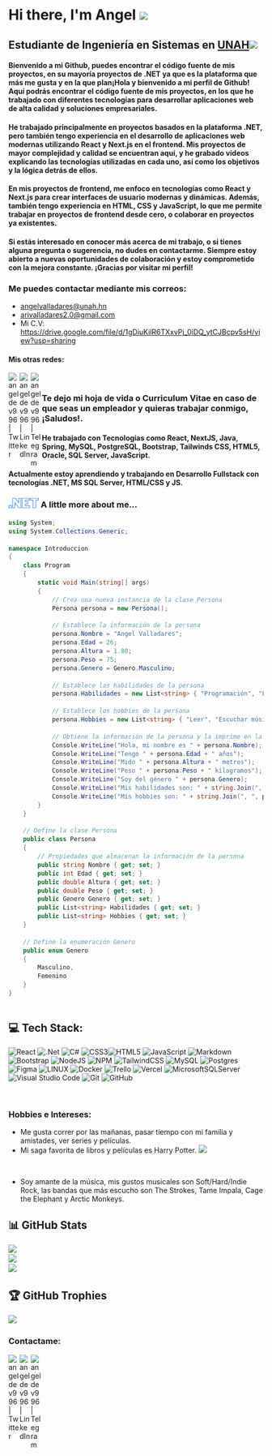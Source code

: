 # Hi there, I'm Angel <img src="https://i.imgur.com/bHA8KE7.gif" width="100">
## Estudiante de Ingeniería en Sistemas en <a href="https://www.unah.edu.hn/">UNAH</a><img src="https://media.giphy.com/media/fYSnHlufseco8Fh93Z/giphy.gif" width="30">
#### Bienvenido a mi Github, puedes encontrar el código fuente de mis proyectos, en su mayoría proyectos de .NET ya que es la plataforma que más me gusta y en la que plan¡Hola y bienvenido a mi perfil de Github! Aquí podrás encontrar el código fuente de mis proyectos, en los que he trabajado con diferentes tecnologías para desarrollar aplicaciones web de alta calidad y soluciones empresariales.

#### He trabajado principalmente en proyectos basados en la plataforma .NET, pero también tengo experiencia en el desarrollo de aplicaciones web modernas utilizando React y Next.js en el frontend. Mis proyectos de mayor complejidad y calidad se encuentran aquí, y he grabado videos explicando las tecnologías utilizadas en cada uno, así como los objetivos y la lógica detrás de ellos.

#### En mis proyectos de frontend, me enfoco en tecnologías como React y Next.js para crear interfaces de usuario modernas y dinámicas. Además, también tengo experiencia en HTML, CSS y JavaScript, lo que me permite trabajar en proyectos de frontend desde cero, o colaborar en proyectos ya existentes.

#### Si estás interesado en conocer más acerca de mi trabajo, o si tienes alguna pregunta o sugerencia, no dudes en contactarme. Siempre estoy abierto a nuevas oportunidades de colaboración y estoy comprometido con la mejora constante. ¡Gracias por visitar mi perfil!
### Me puedes contactar mediante mis correos: 
- angelvalladares@unah.hn
- arivalladares2.0@gmail.com
- Mi C.V: https://drive.google.com/file/d/1gDiuKilR6TXxvPj_0iDQ_ytCJBcpv5sH/view?usp=sharing

#### Mis otras redes:
[<img align="left" alt="angeldev996 | Twitter" width="22px" src="https://cdn.jsdelivr.net/npm/simple-icons@v3/icons/twitter.svg" />][twitter]
[<img align="left" alt="angeldev996 | LinkedIn" width="22px" src="https://cdn.jsdelivr.net/npm/simple-icons@v3/icons/linkedin.svg" />][linkedin]
[<img align="left" alt="angeldev996 | Telegram" width="22px" src="https://cdn.jsdelivr.net/npm/simple-icons@v3/icons/discord.svg" />][discord]
<br/>


### Te dejo mi hoja de vida o Curriculum Vitae en caso de que seas un empleador y quieras trabajar conmigo, ¡Saludos!.

#### He trabajado con Tecnologías como React, NextJS, Java, Spring, MySQL, PostgreSQL, Bootstrap, Tailwinds CSS, HTML5, Oracle, SQL Server, JavaScript. 
#### Actualmente estoy aprendiendo y trabajando en Desarrollo Fullstack con tecnologías .NET, MS SQL Server, HTML/CSS y JS.



### <img src="https://github.com/angeldev96/Portfolio-dotnet/blob/master/Portfolio-dotnet/wwwroot/images/dotnet-imagen-2.png" width="60"> A little more about me...  

```c#                     
using System;
using System.Collections.Generic;

namespace Introduccion
{
    class Program
    {
        static void Main(string[] args)
        {
            // Crea una nueva instancia de la clase Persona
            Persona persona = new Persona();

            // Establece la información de la persona
            persona.Nombre = "Angel Valladares";
            persona.Edad = 26;
            persona.Altura = 1.80;
            persona.Peso = 75;
            persona.Genero = Genero.Masculino;

            // Establece las habilidades de la persona
            persona.Habilidades = new List<string> { "Programación", "Front-End", "Back-End" };

            // Establece los hobbies de la persona
            persona.Hobbies = new List<string> { "Leer", "Escuchar música", "Ver películas" };

            // Obtiene la información de la persona y la imprime en la consola
            Console.WriteLine("Hola, mi nombre es " + persona.Nombre);
            Console.WriteLine("Tengo " + persona.Edad + " años");
            Console.WriteLine("Mido " + persona.Altura + " metros");
            Console.WriteLine("Peso " + persona.Peso + " kilogramos");
            Console.WriteLine("Soy del género " + persona.Genero);
            Console.WriteLine("Mis habilidades son: " + string.Join(", ", persona.Habilidades));
            Console.WriteLine("Mis hobbies son: " + string.Join(", ", persona.Hobbies));
        }
    }

    // Define la clase Persona
    public class Persona
    {
        // Propiedades que almacenan la información de la persona
        public string Nombre { get; set; }
        public int Edad { get; set; }
        public double Altura { get; set; }
        public double Peso { get; set; }
        public Genero Genero { get; set; }
        public List<string> Habilidades { get; set; }
        public List<string> Hobbies { get; set; }
    }

    // Define la enumeración Genero
    public enum Genero
    {
        Masculino,
        Femenino
    }
}



```


## 💻 Tech Stack:
 ![React](https://img.shields.io/badge/react-%2320232a.svg?style=for-the-badge&logo=react&logoColor=%2361DAFB)
![.Net](https://img.shields.io/badge/.NET-5C2D91?style=for-the-badge&logo=.net&logoColor=white)
![C#](https://img.shields.io/badge/c%23-%23239120.svg?style=for-the-badge&logo=c-sharp&logoColor=white) ![CSS3](https://img.shields.io/badge/css3-%231572B6.svg?style=for-the-badge&logo=css3&logoColor=white)![HTML5](https://img.shields.io/badge/html5-%23E34F26.svg?style=for-the-badge&logo=html5&logoColor=white)  ![JavaScript](https://img.shields.io/badge/javascript-%23323330.svg?style=for-the-badge&logo=javascript&logoColor=%23F7DF1E)  ![Markdown](https://img.shields.io/badge/markdown-%23000000.svg?style=for-the-badge&logo=markdown&logoColor=white)  ![Bootstrap](https://img.shields.io/badge/bootstrap-%23563D7C.svg?style=for-the-badge&logo=bootstrap&logoColor=white) ![NodeJS](https://img.shields.io/badge/node.js-6DA55F?style=for-the-badge&logo=node.js&logoColor=white) ![NPM](https://img.shields.io/badge/NPM-%23000000.svg?style=for-the-badge&logo=npm&logoColor=white)  ![TailwindCSS](https://img.shields.io/badge/tailwindcss-%2338B2AC.svg?style=for-the-badge&logo=tailwind-css&logoColor=white)  ![MySQL](https://img.shields.io/badge/mysql-%2300f.svg?style=for-the-badge&logo=mysql&logoColor=white) ![Postgres](https://img.shields.io/badge/postgres-%23316192.svg?style=for-the-badge&logo=postgresql&logoColor=white) 	![Figma](https://img.shields.io/badge/figma-%23F24E1E.svg?style=for-the-badge&logo=figma&logoColor=white)  ![LINUX](https://img.shields.io/badge/Linux-FCC624?style=for-the-badge&logo=linux&logoColor=black) ![Docker](https://img.shields.io/badge/docker-%230db7ed.svg?style=for-the-badge&logo=docker&logoColor=white)  ![Trello](https://img.shields.io/badge/Trello-%23026AA7.svg?style=for-the-badge&logo=Trello&logoColor=white) ![Vercel](https://img.shields.io/badge/vercel-%23000000.svg?style=for-the-badge&logo=vercel&logoColor=white) ![MicrosoftSQLServer](https://img.shields.io/badge/Microsoft%20SQL%20Server-CC2927?style=for-the-badge&logo=microsoft%20sql%20server&logoColor=white)
![Visual Studio Code](https://img.shields.io/badge/Visual%20Studio%20Code-0078d7.svg?style=for-the-badge&logo=visual-studio-code&logoColor=white)
![Git](https://img.shields.io/badge/git-%23F05033.svg?style=for-the-badge&logo=git&logoColor=white)
![GitHub](https://img.shields.io/badge/github-%23121011.svg?style=for-the-badge&logo=github&logoColor=white)

<br />

### Hobbies e Intereses:


- Me gusta correr por las mañanas, pasar tiempo con mi familia y amistades, ver series y películas.
- Mi saga favorita de libros y películas es Harry Potter. <img src="https://cdn.dribbble.com/users/2851002/screenshots/6870633/harry_potter.gif" width="70">

<br/>

- Soy amante de la música, mis gustos musicales son Soft/Hard/Indie Rock, las bandas que más escucho son The Strokes, Tame Impala, Cage the Elephant y Arctic Monkeys.

## 📊 GitHub Stats
![](https://github-readme-stats.vercel.app/api?username=angeldev96&theme=omni&hide_border=true&include_all_commits=true&count_private=false)<br/>
![](https://github-readme-streak-stats.herokuapp.com/?user=angeldev96&theme=omni&hide_border=true)<br/>
![](https://github-readme-stats.vercel.app/api/top-langs/?username=angeldev96&theme=omni&hide_border=true&include_all_commits=true&count_private=false&layout=compact)

## 🏆 GitHub Trophies
![](https://github-profile-trophy.vercel.app/?username=angeldev96&theme=darkhub&no-frame=true&no-bg=true&margin-w=4)



### Contactame:

[<img align="left" alt="angeldev996 | Twitter" width="22px" src="https://cdn.jsdelivr.net/npm/simple-icons@v3/icons/twitter.svg" />][twitter]
[<img align="left" alt="angeldev996 | LinkedIn" width="22px" src="https://cdn.jsdelivr.net/npm/simple-icons@v3/icons/linkedin.svg" />][linkedin]
[<img align="left" alt="angeldev996 | Telegram" width="22px" src="https://cdn.jsdelivr.net/npm/simple-icons@v3/icons/discord.svg" />][discord]


<br/>


[twitter]: https://twitter.com/angeldev96
[instagram]: https://www.instagram.com/angel.va96/?hl=es-la
[linkedin]: https://www.linkedin.com/in/angel-valladares-422490159/
[discord]: https://discord.com/users/622490569704472598






